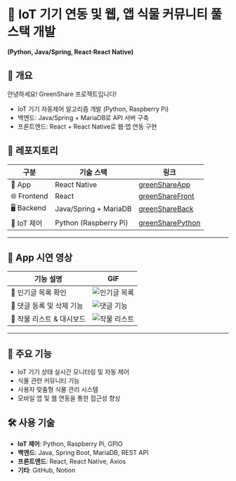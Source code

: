 # 🌱 IoT 기기 연동 및 웹, 앱 식물 커뮤니티 풀스택 개발  
**(Python, Java/Spring, React·React Native)**  

## 📖 개요
안녕하세요! GreenShare 프로젝트입니다! 
- IoT 기기 자동제어 알고리즘 개발 (Python, Raspberry Pi)
- 백엔드: Java/Spring + MariaDB로 API 서버 구축
- 프론트엔드: React + React Native로 웹·앱 연동 구현

## 🔗 레포지토리

| 구분         | 기술 스택                         | 링크                                                        |
|--------------|----------------------------------|-------------------------------------------------------------|
| 📱 App       | React Native                      | [greenShareApp](https://github.com/PangJin97/greenShareApp) |
| 🌐 Frontend  | React                              | [greenShareFront](https://github.com/PangJin97/greenShareFront) |
| 🖥️ Backend   | Java/Spring + MariaDB              | [greenShareBack](https://github.com/PangJin97/greenShareBack) |
| 🤖 IoT 제어  | Python (Raspberry Pi)              | [greenSharePython](https://github.com/PangJin97/greenSharePython) |

---

## 📱 App 시연 영상

| 기능 설명                   | GIF |
|----------------------------|----------|
| 🌿 인기글 목록 확인        | ![인기글 목록](https://raw.githubusercontent.com/PangJin97/GreenShareProject-/main/인기글%20목록.gif) |
| 💬 댓글 등록 및 삭제 기능  | ![댓글 기능](https://raw.githubusercontent.com/PangJin97/GreenShareProject-/main/식물이야기%20댓글%20등록%20삭제.gif) |
| 🌱 작물 리스트 & 대시보드  | ![작물 리스트](https://raw.githubusercontent.com/PangJin97/GreenShareProject-/main/작물리스트와%20대쉬보드.gif) |

---

## 📌 주요 기능
- IoT 기기 상태 실시간 모니터링 및 자동 제어
- 식물 관련 커뮤니티 기능 
- 사용자 맞춤형 식물 관리 시스템
- 모바일 앱 및 웹 연동을 통한 접근성 향상

## 🛠️ 사용 기술
- **IoT 제어**: Python, Raspberry Pi, GPIO
- **백엔드**: Java, Spring Boot, MariaDB, REST API
- **프론트엔드**: React, React Native, Axios
- **기타**: GitHub, Notion
